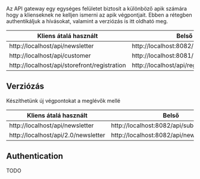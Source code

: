 Az API gateway egy egységes felületet biztosít a különböző apik számára hogy a klienseknek ne kelljen ismerni az apik végpontjait.
Ebben a rétegben authentikáljuk a hívásokat, valamint a verziózás is itt oldható meg.

| Kliens átalá használt  | Belső |
| ------------- | ------------- |
| http://localhost/api/newsletter | http://localhost:8082/api/subscribers  |
| http://localhost/api/customer  | http://localhost:8081/api/customers  |
| http://localhost/api/storefront/registration  | http://localhost/api/registration  |


## Verziózás

Készíthetünk új végpontokat a meglévők mellé

| Kliens átalá használt  | Belső |
| ------------- | ------------- |
| http://localhost/api/newsletter | http://localhost:8082/api/subscribers  |
| http://localhost/api/2.0/newsletter | http://localhost:8082/api/new_subscribers  |



## Authentication 
TODO

